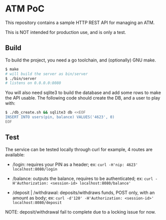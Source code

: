 # ATM PoC

This repository contains a sample HTTP REST API for managing an ATM.

This is NOT intended for production use, and is only a test.

## Build

To build the project, you need a go toolchain, and (optionally) GNU make.

```sh
$ make
# will build the server as bin/server
$ ./bin/server
# listens on 0.0.0.0:8080
```

You will also need sqlite3 to build the database and add some rows to make the API usable.
The following code should create the DB, and a user to play with:

```sh
$ ./db_create.sh && sqlite3 db <<EOF
INSERT INTO users(pin, balance) VALUES('4623', 0)
EOF
```

## Test

The service can be tested locally through curl for example, 4 routes are available:

* /login: requires your PIN as a header; ex: `curl -H'nip: 4623' localhost:8080/login`
* /balance: outputs the balance, requires to be authenticated; ex: `curl -H'Authorization: <session-id> localhost:8080/balance'`

* /deposit | /withdrawal: deposits/withdraws funds, POST only, with an amount as body; ex: `curl -d'120' -H'Authorization: <session-id>' localhost:8080/deposit`

NOTE: deposit/withdrawal fail to complete due to a locking issue for now.
